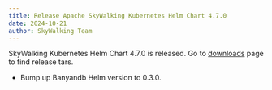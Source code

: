 ```yaml
---
title: Release Apache SkyWalking Kubernetes Helm Chart 4.7.0
date: 2024-10-21
author: SkyWalking Team
---
```


SkyWalking Kubernetes Helm Chart 4.7.0 is released. Go to [downloads](/downloads) page to find release tars.

- Bump up Banyandb Helm version to 0.3.0.
